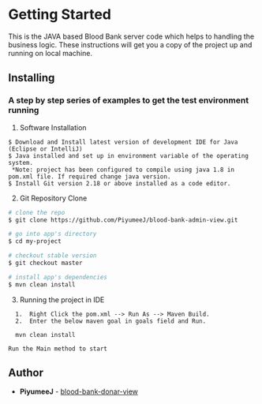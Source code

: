 # Getting Started

This is the JAVA based Blood Bank server code which helps to handling the business logic. 
These instructions will get you a copy of the project up and running on local machine.

## Installing

### A step by step series of examples to get the test environment running

1. Software Installation
  
 ``` 
$ Download and Install latest version of development IDE for Java (Eclipse or IntelliJ)
$ Java installed and set up in environment variable of the operating system.
  *Note: project has been configured to compile using java 1.8 in pom.xml file. If required change java version.
$ Install Git version 2.18 or above installed as a code editor.	
```

2. Git Repository Clone

``` bash
# clone the repo
$ git clone https://github.com/PiyumeeJ/blood-bank-admin-view.git

# go into app's directory
$ cd my-project

# checkout stable version
$ git checkout master

# install app's dependencies
$ mvn clean install
```
	
3. Running the project in IDE 

  ```
	1.	Right Click the pom.xml --> Run As --> Maven Build.
	2.	Enter the below maven goal in goals field and Run.
  ```
  ```
	mvn clean install 
  ```
  ```
  Run the Main method to start 
  ```     	
	
## Author 
* **PiyumeeJ** - [blood-bank-donar-view](https://github.com/PiyumeeJ/blood-bank-donar-view.git) 
